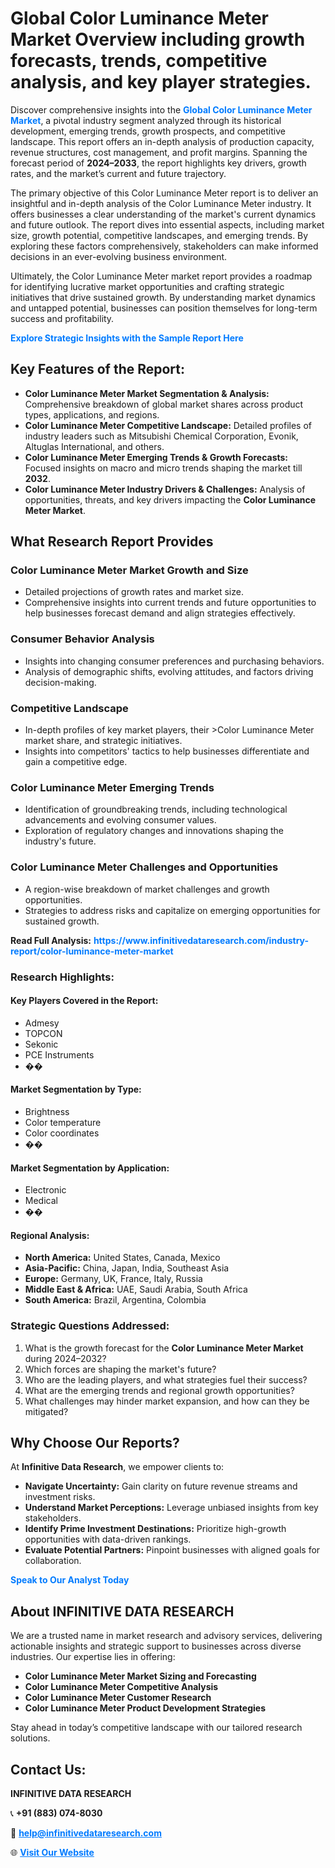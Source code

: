 <h1>Global Color Luminance Meter Market Overview including growth forecasts, trends, competitive analysis, and key player strategies.</h1>
<p>
Discover comprehensive insights into the 
<a href="https://www.infinitivedataresearch.com/industry-report/color-luminance-meter-market" rel="dofollow" style="color: #007BFF; text-decoration: none;"><strong>Global Color Luminance Meter Market</strong></a>, a pivotal industry segment analyzed through its historical development, emerging trends, growth prospects, and competitive landscape. This report offers an in-depth analysis of production capacity, revenue structures, cost management, and profit margins. Spanning the forecast period of <strong>2024–2033</strong>, the report highlights key drivers, growth rates, and the market’s current and future trajectory.
</p>
<p>
The primary objective of this Color Luminance Meter report is to deliver an insightful and in-depth analysis of the Color Luminance Meter industry. It offers businesses a clear understanding of the market's current dynamics and future outlook. The report dives into essential aspects, including market size, growth potential, competitive landscapes, and emerging trends. By exploring these factors comprehensively, stakeholders can make informed decisions in an ever-evolving business environment.
</p>
<p>
Ultimately, the Color Luminance Meter market report provides a roadmap for identifying lucrative market opportunities and crafting strategic initiatives that drive sustained growth. By understanding market dynamics and untapped potential, businesses can position themselves for long-term success and profitability.
</p>
<p>
<a href="https://www.infinitivedataresearch.com/request-sample/reportId=109530" style="color: #007BFF; text-decoration: none;"><strong>Explore Strategic Insights with the Sample Report Here</strong></a>
</p>

<h2>Key Features of the Report:</h2>
<ul>
<li><strong>Color Luminance Meter Market Segmentation & Analysis:</strong> Comprehensive breakdown of global market shares across product types, applications, and regions.</li>
<li><strong>Color Luminance Meter Competitive Landscape:</strong> Detailed profiles of industry leaders such as Mitsubishi Chemical Corporation, Evonik, Altuglas International, and others.</li>
<li><strong>Color Luminance Meter Emerging Trends & Growth Forecasts:</strong> Focused insights on macro and micro trends shaping the market till <strong>2032</strong>.</li>
<li><strong>Color Luminance Meter Industry Drivers & Challenges:</strong> Analysis of opportunities, threats, and key drivers impacting the <strong>Color Luminance Meter Market</strong>.</li>
</ul>

<h2>What Research Report Provides</h2>
<h3>Color Luminance Meter Market Growth and Size</h3>
<ul>
<li>Detailed projections of growth rates and market size.</li>
<li>Comprehensive insights into current trends and future opportunities to help businesses forecast demand and align strategies effectively.</li>
</ul>

<h3>Consumer Behavior Analysis</h3>
<ul>
<li>Insights into changing consumer preferences and purchasing behaviors.</li>
<li>Analysis of demographic shifts, evolving attitudes, and factors driving decision-making.</li>
</ul>

<h3>Competitive Landscape</h3>
<ul>
<li>In-depth profiles of key market players, their >Color Luminance Meter market share, and strategic initiatives.</li>
<li>Insights into competitors' tactics to help businesses differentiate and gain a competitive edge.</li>
</ul>

<h3>Color Luminance Meter Emerging Trends</h3>
<ul>
<li>Identification of groundbreaking trends, including technological advancements and evolving consumer values.</li>
<li>Exploration of regulatory changes and innovations shaping the industry's future.</li>
</ul>

<h3>Color Luminance Meter Challenges and Opportunities</h3>
<ul>
<li>A region-wise breakdown of market challenges and growth opportunities.</li>
<li>Strategies to address risks and capitalize on emerging opportunities for sustained growth.</li>
</ul>
<p><strong>Read Full Analysis:</strong> <a href="https://www.infinitivedataresearch.com/industry-report/color-luminance-meter-market" rel="dofollow" style="color: #007BFF; text-decoration: none;"><strong>https://www.infinitivedataresearch.com/industry-report/color-luminance-meter-market</strong></a></p>
<h3>Research Highlights:</h3>
<h4>Key Players Covered in the Report:</h4>
<ul><li>Admesy</li><li>TOPCON</li><li>Sekonic</li><li>PCE Instruments</li><li>��</li></ul>
<h4>Market Segmentation by Type:</h4>
<ul><li>Brightness</li><li>Color temperature</li><li>Color coordinates</li><li>��</li></ul>
<h4>Market Segmentation by Application:</h4>
<ul><li>Electronic</li><li>Medical</li><li>��</li></ul>

<h4>Regional Analysis:</h4>
<ul>
<li><strong>North America:</strong> United States, Canada, Mexico</li>
<li><strong>Asia-Pacific:</strong> China, Japan, India, Southeast Asia</li>
<li><strong>Europe:</strong> Germany, UK, France, Italy, Russia</li>
<li><strong>Middle East & Africa:</strong> UAE, Saudi Arabia, South Africa</li>
<li><strong>South America:</strong> Brazil, Argentina, Colombia</li>
</ul>

<h3>Strategic Questions Addressed:</h3>
<ol>
<li>What is the growth forecast for the <strong>Color Luminance Meter Market</strong> during 2024–2032?</li>
<li>Which forces are shaping the market's future?</li>
<li>Who are the leading players, and what strategies fuel their success?</li>
<li>What are the emerging trends and regional growth opportunities?</li>
<li>What challenges may hinder market expansion, and how can they be mitigated?</li>
</ol>

<h2>Why Choose Our Reports?</h2>
<p>At <strong>Infinitive Data Research</strong>, we empower clients to:</p>
<ul>
<li><strong>Navigate Uncertainty:</strong> Gain clarity on future revenue streams and investment risks.</li>
<li><strong>Understand Market Perceptions:</strong> Leverage unbiased insights from key stakeholders.</li>
<li><strong>Identify Prime Investment Destinations:</strong> Prioritize high-growth opportunities with data-driven rankings.</li>
<li><strong>Evaluate Potential Partners:</strong> Pinpoint businesses with aligned goals for collaboration.</li>
</ul>
<p><a href="https://www.infinitivedataresearch.com/industry-report/color-luminance-meter-market" rel="dofollow" style="color: #007BFF; text-decoration: none;"><strong>Speak to Our Analyst Today</strong></a></p>

<h2>About INFINITIVE DATA RESEARCH</h2>
<p>We are a trusted name in market research and advisory services, delivering actionable insights and strategic support to businesses across diverse industries. Our expertise lies in offering:</p>
<ul>
<li><strong>Color Luminance Meter Market Sizing and Forecasting</strong></li>
<li><strong>Color Luminance Meter Competitive Analysis</strong></li>
<li><strong>Color Luminance Meter Customer Research</strong></li>
<li><strong>Color Luminance Meter Product Development Strategies</strong></li>
</ul>
<p>Stay ahead in today’s competitive landscape with our tailored research solutions.</p>

<h2>Contact Us:</h2>
<p><strong>INFINITIVE DATA RESEARCH</strong></p>
<p>📞 <strong>+91 (883) 074-8030</strong></p>
<p>📧 <strong><a href="mailto:help@infinitivedataresearch.com" style="color: #007BFF;">help@infinitivedataresearch.com</a></strong></p>
<p>🌐 <strong><a href="https://www.infinitivedataresearch.com" rel="dofollow" style="color: #007BFF;">Visit Our Website</a></strong></p>